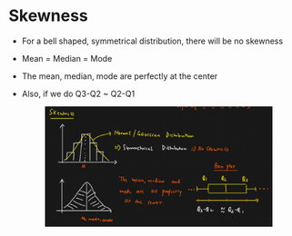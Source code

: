 # Skewness

* For a bell shaped, symmetrical distribution, there will be no skewness
* Mean = Median = Mode
* The mean, median, mode are perfectly at the center
*   Also, if we do Q3-Q2 \~ Q2-Q1

    <figure><img src="../../.gitbook/assets/image (7) (1).png" alt=""><figcaption></figcaption></figure>
